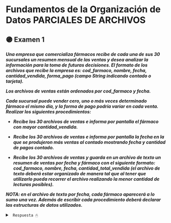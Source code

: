 # Fundamentos de la Organización de Datos  PARCIALES DE ARCHIVOS

## 🟣 Examen 1

***Una empresa que comercializa fármacos recibe de cada una de sus 30 sucursales un resumen mensual de las ventas y desea analizar la información para la toma de futuras decisiones. El formato de los archivos que recibe la empresa es: cod_farmaco, nombre, fecha, cantidad_vendida, forma_pago (campo String indicando contado o tarjeta).***

***Los archivos de ventas están ordenados por cod_farmaco y fecha.***

***Cada sucursal puede vender cero, uno o más veces determinado fármaco el mismo día, y la forma de pago podría variar en cada venta. Realizar los siguientes procedimientos:***

* ***Recibe los 30 archivos de ventas e informa por pantalla el fármaco con mayor cantidad_vendida.***

* ***Recibe los 30 archivos de ventas e informa por pantalla la fecha en la que se produjeron más ventas al contado mostrando fecha y cantidad de pagos contado.***

* ***Recibe los 30 archivos de ventas y guarda en un archivo de texto un resumen de ventas por fecha y fármaco con el siguiente formato: cod_farmaco, nombre, fecha, cantidad_total_vendida (el archivo de texto deberá estar organizado de manera tal que al tener que utilizarlo pueda recorrer el archivo realizando la menor cantidad de lecturas posibles).***

***NOTA: en el archivo de texto por fecha, cada fármaco aparecerá a lo sumo una vez. Además de escribir cada procedimiento deberá declarar las estructuras de datos utilizados.***

<details><summary> <code> Respuesta 🖱 </code></summary><br>

~~~

~~~

</details>
